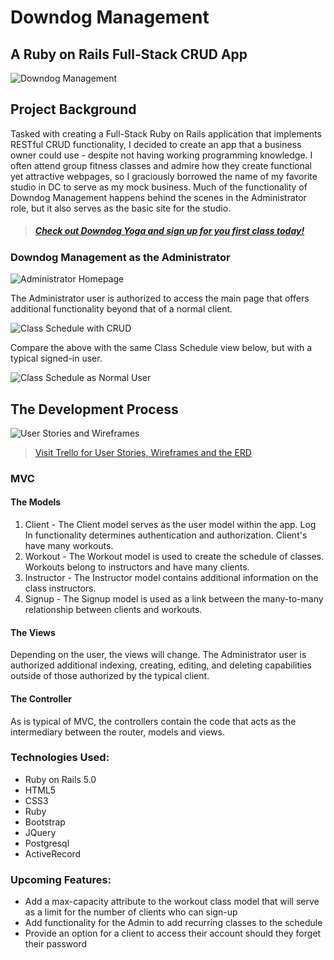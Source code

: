 # Downdog Management
## A Ruby on Rails Full-Stack CRUD App
![Downdog Management](https://i.imgur.com/AgM6431.png)

## Project Background
Tasked with creating a Full-Stack Ruby on Rails application that implements RESTful CRUD functionality, I decided to create an app that a business owner could use - despite not having working programming knowledge. I often attend group fitness classes and admire how they create functional yet attractive webpages, so I graciously borrowed the name of my favorite studio in DC to serve as my mock business. Much of the functionality of Downdog Management happens behind the scenes in the Administrator role, but it also serves as the basic site for the studio.

> ##### [Check out Downdog Yoga and sign up for you first class today!](https://downdogyoga.herokuapp.com/)

### Downdog Management as the Administrator
![Administrator Homepage](https://i.imgur.com/VxvKMvz.png "Administrator's Home View")

The Administrator user is authorized to access the main page that offers additional functionality beyond that of a normal client.

![Class Schedule with CRUD](https://i.imgur.com/ovh5Q77.png "Class Schedule with CRUD")

Compare the above with the same Class Schedule view below, but with a typical signed-in user.

![Class Schedule as Normal User](https://i.imgur.com/JrY9Nwf.png "Class Schedule as Normal User")

## The Development Process

![User Stories and Wireframes](https://i.imgur.com/uszORFE.png)
> [Visit Trello for User Stories, Wireframes and the ERD](https://trello.com/b/hy31gb4q/down-dog-management)

### MVC
#### The Models
1. Client - The Client model serves as the user model within the app. Log In functionality determines authentication and authorization. Client's have many workouts.
2. Workout - The Workout model is used to create the schedule of classes. Workouts belong to instructors and have many clients.
3. Instructor - The Instructor model contains additional information on the class instructors.
4. Signup - The Signup model is used as a link between the many-to-many relationship between clients and workouts.

#### The Views
Depending on the user, the views will change. The Administrator user is authorized additional indexing, creating, editing, and deleting capabilities outside of those authorized by the typical client.

#### The Controller
As is typical of MVC, the controllers contain the code that acts as the intermediary between the router, models and views.

### Technologies Used:
- Ruby on Rails 5.0
- HTML5
- CSS3
- Ruby
- Bootstrap
- JQuery
- Postgresql
- ActiveRecord

### Upcoming Features:
- Add a max-capacity attribute to the workout class model that will serve as a limit for the number of clients who can sign-up
- Add functionality for the Admin to add recurring classes to the schedule
- Provide an option for a client to access their account should they forget their password